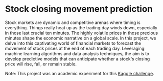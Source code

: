 # Stock closing movement prediction

Stock markets are dynamic and competitive arenas where timing is everything. Things really heat up as the trading day winds down, especially in those last crucial ten minutes. The highly volatile prices in those precious minutes shape the economic narrative on a global scale.
In this project, we delve into this captivating world of financial markets to forecast the movement of stock prices at the end of each trading day. Leveraging machine learning algorithms and data analysis techniques, the aim is to develop predictive models that can anticipate whether a stock's closing price will rise, fall, or remain stable. 

Note: This project was an academic experiment for this [Kaggle challenge](https://www.kaggle.com/competitions/optiver-trading-at-the-close/overview).
